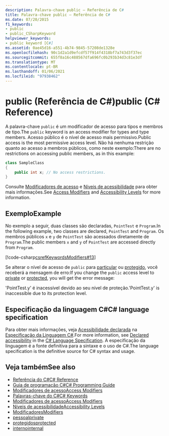 ```yaml
---
description: Palavra-chave public – Referência de C#
title: Palavra-chave public – Referência de C#
ms.date: 07/20/2015
f1_keywords:
- public
- public_CSharpKeyword
helpviewer_keywords:
- public keyword [C#]
ms.assetid: 0ae45d16-a551-4b74-9845-57208de1328e
ms.openlocfilehash: 90c1d2a1d9efcdf57f914f4318bf7a743d3f37ec
ms.sourcegitcommit: 655f8a16c488567dfa696fc0b293b34d3c81e3df
ms.translationtype: MT
ms.contentlocale: pt-BR
ms.lasthandoff: 01/06/2021
ms.locfileid: "97938462"
---
```

# <a name="public-c-reference"></a><span data-ttu-id="c6a27-103">public (Referência de C#)</span><span class="sxs-lookup"><span data-stu-id="c6a27-103">public (C# Reference)</span></span>

<span data-ttu-id="c6a27-104">A palavra-chave `public` é um modificador de acesso para tipos e membros de tipo.</span><span class="sxs-lookup"><span data-stu-id="c6a27-104">The `public` keyword is an access modifier for types and type members.</span></span> <span data-ttu-id="c6a27-105">Acesso público é o nível de acesso mais permissivo.</span><span class="sxs-lookup"><span data-stu-id="c6a27-105">Public access is the most permissive access level.</span></span> <span data-ttu-id="c6a27-106">Não há nenhuma restrição quanto ao acesso a membros públicos, como neste exemplo:</span><span class="sxs-lookup"><span data-stu-id="c6a27-106">There are no restrictions on accessing public members, as in this example:</span></span>

```csharp
class SampleClass
{
    public int x; // No access restrictions.
}
```

<span data-ttu-id="c6a27-107">Consulte [Modificadores de acesso](../../programming-guide/classes-and-structs/access-modifiers.md) e [Níveis de acessibilidade](accessibility-levels.md) para obter mais informações.</span><span class="sxs-lookup"><span data-stu-id="c6a27-107">See [Access Modifiers](../../programming-guide/classes-and-structs/access-modifiers.md) and [Accessibility Levels](accessibility-levels.md) for more information.</span></span>

## <a name="example"></a><span data-ttu-id="c6a27-108">Exemplo</span><span class="sxs-lookup"><span data-stu-id="c6a27-108">Example</span></span>

<span data-ttu-id="c6a27-109">No exemplo a seguir, duas classes são declaradas, `PointTest` e `Program`.</span><span class="sxs-lookup"><span data-stu-id="c6a27-109">In the following example, two classes are declared, `PointTest` and `Program`.</span></span> <span data-ttu-id="c6a27-110">Os membros públicos `x` e `y` de `PointTest` são acessados diretamente de `Program`.</span><span class="sxs-lookup"><span data-stu-id="c6a27-110">The public members `x` and `y` of `PointTest` are accessed directly from `Program`.</span></span>

[!code-csharp[csrefKeywordsModifiers#13](~/samples/snippets/csharp/VS_Snippets_VBCSharp/csrefKeywordsModifiers/CS/csrefKeywordsModifiers.cs#13)]

<span data-ttu-id="c6a27-111">Se alterar o nível de acesso de `public` para [particular](private.md) ou [protegido](protected.md), você receberá a mensagem de erro:</span><span class="sxs-lookup"><span data-stu-id="c6a27-111">If you change the `public` access level to [private](private.md) or [protected](protected.md), you will get the error message:</span></span>

<span data-ttu-id="c6a27-112">'PointTest.y' é inacessível devido ao seu nível de proteção.</span><span class="sxs-lookup"><span data-stu-id="c6a27-112">'PointTest.y' is inaccessible due to its protection level.</span></span>

## <a name="c-language-specification"></a><span data-ttu-id="c6a27-113">Especificação da linguagem C#</span><span class="sxs-lookup"><span data-stu-id="c6a27-113">C# language specification</span></span>  

<span data-ttu-id="c6a27-114">Para obter mais informações, veja [Acessibilidade declarada](~/_csharplang/spec/basic-concepts.md#declared-accessibility) na [Especificação da Linguagem C#](/dotnet/csharp/language-reference/language-specification/introduction).</span><span class="sxs-lookup"><span data-stu-id="c6a27-114">For more information, see [Declared accessibility](~/_csharplang/spec/basic-concepts.md#declared-accessibility) in the [C# Language Specification](/dotnet/csharp/language-reference/language-specification/introduction).</span></span> <span data-ttu-id="c6a27-115">A especificação da linguagem é a fonte definitiva para a sintaxe e o uso de C#.</span><span class="sxs-lookup"><span data-stu-id="c6a27-115">The language specification is the definitive source for C# syntax and usage.</span></span>

## <a name="see-also"></a><span data-ttu-id="c6a27-116">Veja também</span><span class="sxs-lookup"><span data-stu-id="c6a27-116">See also</span></span>

- [<span data-ttu-id="c6a27-117">Referência do C#</span><span class="sxs-lookup"><span data-stu-id="c6a27-117">C# Reference</span></span>](../index.md)
- [<span data-ttu-id="c6a27-118">Guia de programação C#</span><span class="sxs-lookup"><span data-stu-id="c6a27-118">C# Programming Guide</span></span>](../../programming-guide/index.md)
- [<span data-ttu-id="c6a27-119">Modificadores de acesso</span><span class="sxs-lookup"><span data-stu-id="c6a27-119">Access Modifiers</span></span>](../../programming-guide/classes-and-structs/access-modifiers.md)
- [<span data-ttu-id="c6a27-120">Palavras-chave do C#</span><span class="sxs-lookup"><span data-stu-id="c6a27-120">C# Keywords</span></span>](index.md)
- [<span data-ttu-id="c6a27-121">Modificadores de acesso</span><span class="sxs-lookup"><span data-stu-id="c6a27-121">Access Modifiers</span></span>](access-modifiers.md)
- [<span data-ttu-id="c6a27-122">Níveis de acessibilidade</span><span class="sxs-lookup"><span data-stu-id="c6a27-122">Accessibility Levels</span></span>](accessibility-levels.md)
- [<span data-ttu-id="c6a27-123">Modificadores</span><span class="sxs-lookup"><span data-stu-id="c6a27-123">Modifiers</span></span>](index.md)
- [<span data-ttu-id="c6a27-124">pessoal</span><span class="sxs-lookup"><span data-stu-id="c6a27-124">private</span></span>](private.md)
- [<span data-ttu-id="c6a27-125">protegidos</span><span class="sxs-lookup"><span data-stu-id="c6a27-125">protected</span></span>](protected.md)
- [<span data-ttu-id="c6a27-126">interno</span><span class="sxs-lookup"><span data-stu-id="c6a27-126">internal</span></span>](internal.md)
